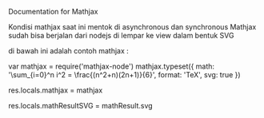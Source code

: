 Documentation for Mathjax

Kondisi mathjax saat ini mentok di asynchronous dan synchronous
Mathjax sudah bisa berjalan dari nodejs di lempar ke view dalam bentuk SVG

di bawah ini adalah contoh mathjax :

var mathjax = require('mathjax-node')
mathjax.typeset({
	math: '\\sum_{i=0}^n i^2 = \\frac{(n^2+n)(2n+1)}{6}',
	format: 'TeX',
	svg: true
})

res.locals.mathjax = mathjax

res.locals.mathResultSVG = mathResult.svg
